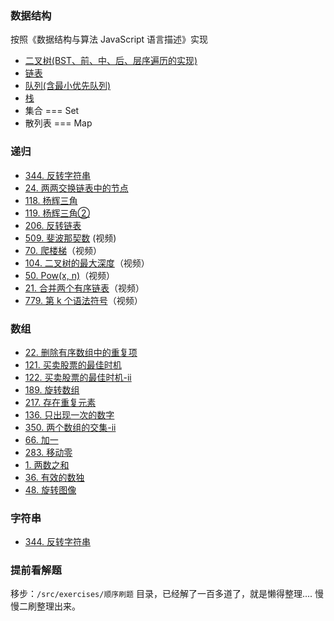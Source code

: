 ### 数据结构
  按照《数据结构与算法 JavaScript 语言描述》实现
  - [二叉树(BST、前、中、后、层序遍历的实现)](https://github.com/YxrSadhu/Data-Structures-and-Algorithms/blob/master/src/core/BST.js) 
  - [链表](https://github.com/YxrSadhu/Data-Structures-and-Algorithms/blob/master/src/core/LinkedList.js)
  - [队列(含最小优先队列)](https://github.com/YxrSadhu/Data-Structures-and-Algorithms/blob/master/src/core/Queue.js)
  - [栈](https://github.com/YxrSadhu/Data-Structures-and-Algorithms/blob/master/src/core/Stack.js)
  - 集合 === Set
  - 散列表 === Map
### 递归
  - [344. 反转字符串](https://github.com/YxrSadhu/Data-Structures-and-Algorithms/blob/master/src/summarize/344.%E5%8F%8D%E8%BD%AC%E5%AD%97%E7%AC%A6%E4%B8%B2.md)
  - [24. 两两交换链表中的节点](https://github.com/YxrSadhu/Data-Structures-and-Algorithms/blob/master/src/summarize/24.md)
  - [118. 杨辉三角](https://github.com/YxrSadhu/Data-Structures-and-Algorithms/blob/master/src/summarize/118.md)
  - [119. 杨辉三角②](https://github.com/YxrSadhu/Data-Structures-and-Algorithms/blob/master/src/summarize/119.md)
  - [206. 反转链表](https://github.com/YxrSadhu/Data-Structures-and-Algorithms/blob/master/src/summarize/206.md)
  - [509. 斐波那契数](https://www.bilibili.com/video/av93457350) (视频)
  - [70. 爬楼梯](https://www.bilibili.com/video/av93668328)（视频）
  - [104. 二叉树的最大深度](https://www.bilibili.com/video/av94012180)（视频）
  - [50. Pow(x, n)](https://www.bilibili.com/video/av94273165)（视频）
  - [21. 合并两个有序链表](https://www.bilibili.com/video/av94286403)（视频）
  - [779. 第 k 个语法符号](https://www.bilibili.com/video/av94329242)（视频）

### 数组
  - [22. 删除有序数组中的重复项](https://github.com/YxrSadhu/Data-Structures-and-Algorithms/issues/11)
  - [121. 买卖股票的最佳时机](https://github.com/YxrSadhu/Data-Structures-and-Algorithms/issues/13)
  - [122. 买卖股票的最佳时机-ii](https://github.com/YxrSadhu/Data-Structures-and-Algorithms/issues/12)
  - [189. 旋转数组](https://github.com/YxrSadhu/Data-Structures-and-Algorithms/issues/15)
  - [217. 存在重复元素](https://github.com/YxrSadhu/Data-Structures-and-Algorithms/issues/16)
  - [136. 只出现一次的数字](https://github.com/YxrSadhu/Data-Structures-and-Algorithms/issues/18)
  - [350. 两个数组的交集-ii](https://github.com/YxrSadhu/Data-Structures-and-Algorithms/issues/19)
  - [66. 加一](https://github.com/YxrSadhu/Data-Structures-and-Algorithms/issues/20)
  - [283. 移动零](https://github.com/YxrSadhu/Data-Structures-and-Algorithms/issues/21)
  - [1. 两数之和](https://github.com/FE-Sadhu/Data-Structures-and-Algorithms/issues/22)
  - [36. 有效的数独](https://github.com/FE-Sadhu/Data-Structures-and-Algorithms/issues/23)
  - [48. 旋转图像](https://github.com/FE-Sadhu/Data-Structures-and-Algorithms/issues/24)

### 字符串
  - [344. 反转字符串](https://github.com/FE-Sadhu/Data-Structures-and-Algorithms/issues/26)

### 提前看解题
移步：`/src/exercises/顺序刷题` 目录，已经解了一百多道了，就是懒得整理....  慢慢二刷整理出来。
